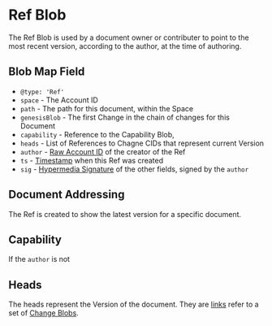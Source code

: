 # Ref Blob

The Ref Blob is used by a document owner or contributer to point to the most recent version, according to the author, at the time of authoring.

## Blob Map Field

- `@type: 'Ref'`
- `space` - The Account ID
- `path` - The path for this document, within the Space
- `genesisBlob` - The first Change in the chain of changes for this Document
- `capability` - Reference to the Capability Blob, 
- `heads` - List of References to Chagne CIDs that represent current Version
- `author` - [Raw Account ID](./raw-account-id.md) of the creator of the Ref
- `ts` - [Timestamp](./timestamp.md) when this Ref was created
- `sig` - [Hypermedia Signature](./signature.md) of the other fields, signed by the `author`

## Document Addressing

The Ref is created to show the latest version for a specific document. 

## Capability

If the `author` is not 

## Heads

The heads represent the Version of the document. They are [links](./ipld-link.md) refer to a set of [Change Blobs](./blob-change.md).